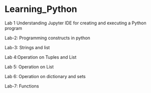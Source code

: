 # Learning_Python
Lab 1 Understanding Jupyter IDE for creating and executing a Python program

Lab-2: Programming constructs in python

Lab-3: Strings and list

Lab 4:Operation on Tuples and List

Lab 5: Operation on List

Lab 6: Operation on dictionary and sets

Lab-7: Functions
